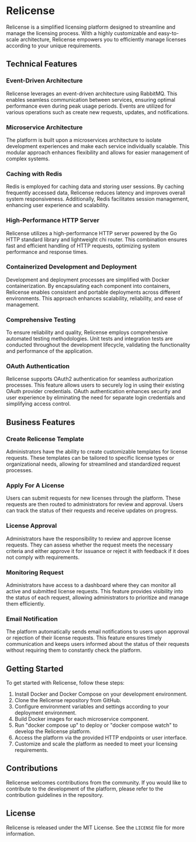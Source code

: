 # Relicense

Relicense is a simplified licensing platform designed to streamline and manage the licensing process. With a highly customizable and easy-to-scale architecture, Relicense empowers you to efficiently manage licenses according to your unique requirements.

## Technical Features

### Event-Driven Architecture

Relicense leverages an event-driven architecture using RabbitMQ. This enables seamless communication between services, ensuring optimal performance even during peak usage periods. Events are utilized for various operations such as create new requests, updates, and notifications.

### Microservice Architecture

The platform is built upon a microservices architecture to isolate development experiences and make each service individually scalable. This modular approach enhances flexibility and allows for easier management of complex systems.

### Caching with Redis

Redis is employed for caching data and storing user sessions. By caching frequently accessed data, Relicense reduces latency and improves overall system responsiveness. Additionally, Redis facilitates session management, enhancing user experience and scalability.

### High-Performance HTTP Server

Relicense utilizes a high-performance HTTP server powered by the Go HTTP standard library and lightweight chi router. This combination ensures fast and efficient handling of HTTP requests, optimizing system performance and response times.

### Containerized Development and Deployment

Development and deployment processes are simplified with Docker containerization. By encapsulating each component into containers, Relicense enables consistent and portable deployments across different environments. This approach enhances scalability, reliability, and ease of management.

### Comprehensive Testing

To ensure reliability and quality, Relicense employs comprehensive automated testing methodologies. Unit tests and integration tests are conducted throughout the development lifecycle, validating the functionality and performance of the application.

### OAuth Authentication

Relicense supports OAuth2 authentication for seamless authorization processes. This feature allows users to securely log in using their existing OAuth provider credentials. OAuth authentication enhances security and user experience by eliminating the need for separate login credentials and simplifying access control.

## Business Features

### Create Relicense Template

Administrators have the ability to create customizable templates for license requests. These templates can be tailored to specific license types or organizational needs, allowing for streamlined and standardized request processes.

### Apply For A License

Users can submit requests for new licenses through the platform. These requests are then routed to administrators for review and approval. Users can track the status of their requests and receive updates on progress.

### License Approval

Administrators have the responsibility to review and approve license requests. They can assess whether the request meets the necessary criteria and either approve it for issuance or reject it with feedback if it does not comply with requirements.

### Monitoring Request

Administrators have access to a dashboard where they can monitor all active and submitted license requests. This feature provides visibility into the status of each request, allowing administrators to prioritize and manage them efficiently.

### Email Notification

The platform automatically sends email notifications to users upon approval or rejection of their license requests. This feature ensures timely communication and keeps users informed about the status of their requests without requiring them to constantly check the platform.

## Getting Started

To get started with Relicense, follow these steps:

1. Install Docker and Docker Compose on your development environment.
2. Clone the Relicense repository from GitHub.
3. Configure environment variables and settings according to your deployment environment.
4. Build Docker images for each microservice component.
5. Run "docker compose up" to deploy or "docker compose watch" to develop the Relicense platform.
6. Access the platform via the provided HTTP endpoints or user interface.
7. Customize and scale the platform as needed to meet your licensing requirements.

## Contributions

Relicense welcomes contributions from the community. If you would like to contribute to the development of the platform, please refer to the contribution guidelines in the repository.

## License

Relicense is released under the MIT License. See the `LICENSE` file for more information.
